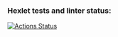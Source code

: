 ### Hexlet tests and linter status:
[![Actions Status](https://github.com/KIvanAn/frontend-project-lvl1/workflows/hexlet-check/badge.svg)](https://github.com/KIvanAn/frontend-project-lvl1/actions)